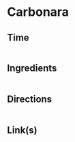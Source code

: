 # Carbonara

## Time 
```

```

## Ingredients
```

```


## Directions
```

```


## Link(s)
```

```
